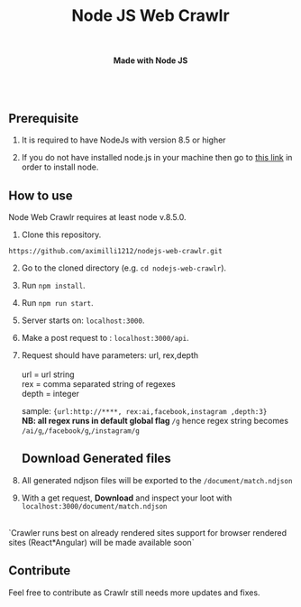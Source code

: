 <h1 align="center">
  Node JS Web Crawlr
  <br>
</h1>


<h4 align="center">
  <br><br>
  Made with Node JS
</h4>

<br>
<br>

## Prerequisite

1. It is required to have NodeJs with version 8.5 or higher

2. If you do not have installed node.js in your machine then go to [this link](https://nodejs.org/en/download/) in order to install node.

## How to use

Node Web Crawlr requires at least node v.8.5.0.

1. Clone this repository.
```
https://github.com/aximilli1212/nodejs-web-crawlr.git
```

2. Go to the cloned directory (e.g. `cd nodejs-web-crawlr`).

3. Run `npm install`.

4. Run `npm run start`.

4. Server starts on: `localhost:3000`.

5. Make a post request to : `localhost:3000/api`.

6. Request should have parameters: url, rex,depth <br ><br >
     url = url string<br> 
    rex = comma separated string of regexes <br>
    depth = integer
    
    sample: `{url:http://****, rex:ai,facebook,instagram ,depth:3}`<br>
    <b>NB: all regex runs in default global flag  </b> `/g`
      hence regex string becomes `/ai/g`,`/facebook/g`,`/instagram/g`
    
    ## Download Generated files
  

7. All generated ndjson files will be exported to the `/document/match.ndjson`
8. With a get request, <b>Download</b> and inspect your loot with `localhost:3000/document/match.ndjson` 

<br>
`Crawler runs best on already rendered sites support for browser rendered sites (React*Angular) will be made available soon`

<br>

## Contribute

Feel free to contribute as Crawlr still needs more updates and fixes.
